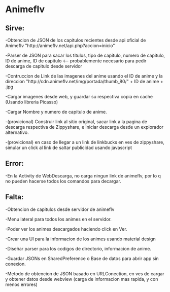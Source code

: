 # Animeflv 

<p><b><h2>Sirve:</h2></b></p>
<p>-Obtencion de JSON de los capitulos recientes desde api oficial de Animeflv "http://animeflv.net/api.php?accion=inicio"</p>
<p>-Parser de JSON para sacar los titulos, tipo de capitulo, numero de capitulo, ID de anime, ID de capitulo <-- probablemente necesario para pedir descarga de capitulo desde servidor</p>
<p>-Contruccion de Link de las imagenes del anime usando el ID de anime y la direccion "http://cdn.animeflv.net/img/portada/thumb_80/" + ID de anime + .jpg</p>
<p>-Cargar imagenes desde web, y guardar su respectiva copia en cache (Usando libreria Picasso)</p>
<p>-Cargar Nombre y numero de capitulo de anime.</p>
<p>-(provicional) Construir link al sitio original, sacar link a la pagina de descarga respectiva de Zippyshare, e iniciar descarga desde un explorador alternativo.</p>
<p>-(provicional) en caso de llegar a un link de linkbucks en ves de zippyshare, simular un click al link de saltar publicidad usando javascript</p>

<p><b><h2>Error:</h2></b></p>
<p>-En la Activity de WebDescarga, no carga ningun link de animeflv, por lo q no pueden hacerse todos los comandos para decargar.

<p><b><h2>Falta:</h2></b></p>
<p>-Obtencion de capitulos desde servidor de animeflv
<p>-Menu lateral para todos los animes en el servidor.
<p>-Poder ver los animes descargados haciendo click en Ver.
<p>-Crear una UI para la informacion de los animes usando material design
<p>-Diseñar parser para los codigos de directorio, informacion de anime.
<p>-Guardar JSONs en SharedPreference o Base de datos para abrir app sin conexion.
<p>-Metodo de obtencion de JSON basado en URLConection, en ves de cargar y obtener datos desde webview (carga de informacion mas rapida, y con menos errores)
